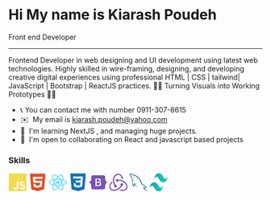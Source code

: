 Hi  My name is Kiarash Poudeh
======

Front end Developer

---

Frontend Developer  in web designing and UI development using latest web technologies. Highly skilled in wire-framing, designing, and developing creative digital experiences using professional HTML | CSS | tailwind| JavaScript | Bootstrap | ReactJS practices. 👨‍💻 Turning Visuals into Working Prototypes 👨‍💻

- 📞 You can contact me with number 0911-307-8615
- ✉️  My email is [kiarash.poudeh@yahoo.com](kiarash.poudeh@yahoo.com)
- 🧠  I'm learning NextJS , and managing huge projects.
- 🤝  I'm open to collaborating on React and javascript based projects

### Skills

<p align="left">
    <a href="https://developer.mozilla.org/en-US/docs/Web/JavaScript" target="_blank" rel="noreferrer"><img src="https://raw.githubusercontent.com/sabzlearn-ir/sabzlearn-ir/4d2a781931f79c747a132c28eae4ebfbb8eaa7d7/javascript-colored.svg" width="36" height="36" alt="Javascript" /></a>
    <a href="https://developer.mozilla.org/en-US/docs/Glossary/HTML5" target="_blank" rel="noreferrer"><img src="https://raw.githubusercontent.com/sabzlearn-ir/sabzlearn-ir/4d2a781931f79c747a132c28eae4ebfbb8eaa7d7/html5-colored.svg" width="36" height="36" alt="HTML5" /></a>
    <a href="https://reactjs.org/" target="_blank" rel="noreferrer"><img src="https://raw.githubusercontent.com/sabzlearn-ir/sabzlearn-ir/4d2a781931f79c747a132c28eae4ebfbb8eaa7d7/react-colored.svg" width="36" height="36" alt="React" /></a>
    <a href="https://www.w3.org/TR/CSS/#css" target="_blank" rel="noreferrer"><img src="https://raw.githubusercontent.com/sabzlearn-ir/sabzlearn-ir/4d2a781931f79c747a132c28eae4ebfbb8eaa7d7/css3-colored.svg" width="36" height="36" alt="CSS3" /></a>
    <a href="https://getbootstrap.com/" target="_blank" rel="noreferrer"><img src="https://raw.githubusercontent.com/sabzlearn-ir/sabzlearn-ir/4d2a781931f79c747a132c28eae4ebfbb8eaa7d7/bootstrap-colored.svg" width="36" height="36" alt="Bootstrap" /></a>
    <a href="https://redux.js.org/" target="_blank" rel="noreferrer"><img src="https://raw.githubusercontent.com/sabzlearn-ir/sabzlearn-ir/4d2a781931f79c747a132c28eae4ebfbb8eaa7d7/redux-colored.svg" width="36" height="36" alt="Redux" /></a>
    <a href="https://www.mysql.com/" target="_blank" rel="noreferrer"><img src="https://raw.githubusercontent.com/sabzlearn-ir/sabzlearn-ir/4d2a781931f79c747a132c28eae4ebfbb8eaa7d7/mysql-colored.svg" width="36" height="36" alt="MySQL" /></a>
    <a href="https://www.mysql.com/" target="_blank" rel="noreferrer"><img src="https://raw.githubusercontent.com/poudeh/poudeh/9ee4117f1ab8da05a4f1d2a8dcb23195c6a3647a/tailwind-css.svg" width="36" height="36" alt="MySQL" /></a>
</p>

